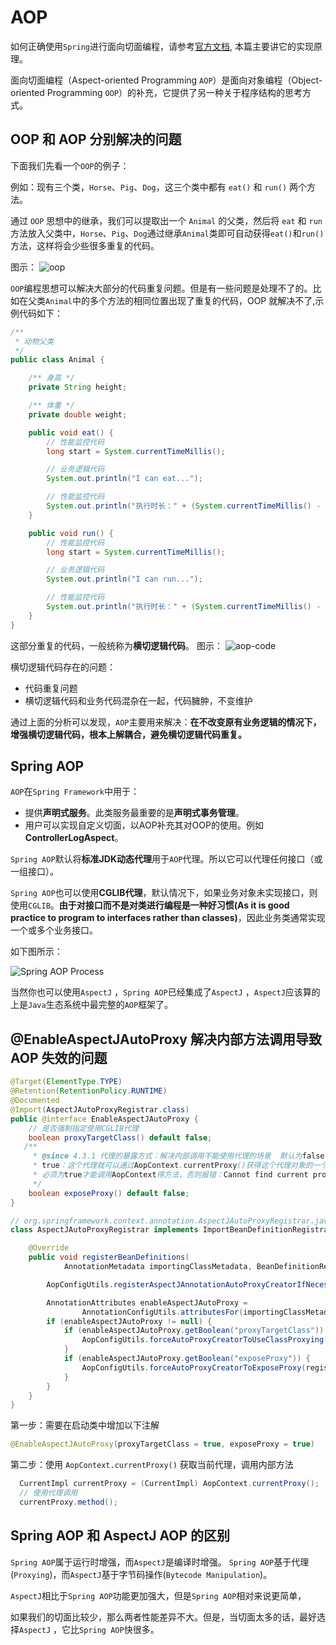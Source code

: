 # AOP 

如何正确使用`Spring`进行面向切面编程，请参考[官方文档](https://docs.spring.io/spring-framework/docs/current/spring-framework-reference/core.html#aop), 本篇主要讲它的实现原理。

面向切面编程（Aspect-oriented Programming `AOP`）是面向对象编程（Object-oriented Programming `OOP`）的补充，它提供了另一种关于程序结构的思考方式。

## OOP 和 AOP 分别解决的问题

下面我们先看一个`OOP`的例子：

例如：现有三个类，`Horse`、`Pig`、`Dog`，这三个类中都有 `eat()` 和 `run()` 两个方法。

通过 `OOP` 思想中的继承，我们可以提取出一个 `Animal` 的父类，然后将 `eat` 和 `run` 方法放入父类中，`Horse`、`Pig`、`Dog`通过继承`Animal`类即可自动获得`eat()`和`run()`方法，这样将会少些很多重复的代码。

图示：
![oop](/img/spring/oop.png)

`OOP`编程思想可以解决大部分的代码重复问题。但是有一些问题是处理不了的。比如在父类`Animal`中的多个方法的相同位置出现了重复的代码，OOP 就解决不了,示例代码如下：
```java
/**
 * 动物父类
 */
public class Animal {

    /** 身高 */
    private String height;

    /** 体重 */
    private double weight;

    public void eat() {
        // 性能监控代码
        long start = System.currentTimeMillis();

        // 业务逻辑代码
        System.out.println("I can eat...");

        // 性能监控代码
        System.out.println("执行时长：" + (System.currentTimeMillis() - start)/1000f + "s");
    }

    public void run() {
        // 性能监控代码
        long start = System.currentTimeMillis();

        // 业务逻辑代码
        System.out.println("I can run...");

        // 性能监控代码
        System.out.println("执行时长：" + (System.currentTimeMillis() - start)/1000f + "s");
    }
}
```
这部分重复的代码，一般统称为**横切逻辑代码**。
图示：
![aop-code](/img/spring/aop-code.webp)

横切逻辑代码存在的问题：
- 代码重复问题
- 横切逻辑代码和业务代码混杂在一起，代码臃肿，不变维护

通过上面的分析可以发现，`AOP`主要用来解决：**在不改变原有业务逻辑的情况下，增强横切逻辑代码，根本上解耦合，避免横切逻辑代码重复。**

## Spring AOP

`AOP`在`Spring Framework`中用于：
- 提供**声明式服务**。此类服务最重要的是**声明式事务管理**。
- 用户可以实现自定义切面，以AOP补充其对OOP的使用。例如**ControllerLogAspect**。

`Spring AOP`默认将**标准JDK动态代理**用于`AOP`代理。所以它可以代理任何接口（或一组接口）。

`Spring AOP`也可以使用**CGLIB代理**，默认情况下，如果业务对象未实现接口，则使用`CGLIB`。**由于对接口而不是对类进行编程是一种好习惯(As it is good practice to program to interfaces rather than classes)**，因此业务类通常实现一个或多个业务接口。

如下图所示：

![Spring AOP Process](/img/spring/spring-aop-process.jpg)

当然你也可以使用`AspectJ` ，`Spring AOP`已经集成了`AspectJ` ，`AspectJ`应该算的上是`Java`生态系统中最完整的`AOP`框架了。

## @EnableAspectJAutoProxy 解决内部方法调用导致 AOP 失效的问题
```java
@Target(ElementType.TYPE)
@Retention(RetentionPolicy.RUNTIME)
@Documented
@Import(AspectJAutoProxyRegistrar.class)
public @interface EnableAspectJAutoProxy {
    // 是否强制指定使用CGLIB代理
	boolean proxyTargetClass() default false;
   /**
     * @since 4.3.1 代理的暴露方式：解决内部调用不能使用代理的场景  默认为false表示不处理
     * true：这个代理就可以通过AopContext.currentProxy()获得这个代理对象的一个副本（ThreadLocal里面）,从而我们可以很方便得在Spring框架上下文中拿到当前代理对象（处理事务时很方便）
     * 必须为true才能调用AopContext得方法，否则报错：Cannot find current proxy: Set 'exposeProxy' property on Advised to 'true' to make it available.
     */
	boolean exposeProxy() default false;
}
```

```java
// org.springframework.context.annotation.AspectJAutoProxyRegistrar.java
class AspectJAutoProxyRegistrar implements ImportBeanDefinitionRegistrar {

	@Override
	public void registerBeanDefinitions(
			AnnotationMetadata importingClassMetadata, BeanDefinitionRegistry registry) {

		AopConfigUtils.registerAspectJAnnotationAutoProxyCreatorIfNecessary(registry);

		AnnotationAttributes enableAspectJAutoProxy =
				AnnotationConfigUtils.attributesFor(importingClassMetadata, EnableAspectJAutoProxy.class);
		if (enableAspectJAutoProxy != null) {
			if (enableAspectJAutoProxy.getBoolean("proxyTargetClass")) {
				AopConfigUtils.forceAutoProxyCreatorToUseClassProxying(registry);
			}
			if (enableAspectJAutoProxy.getBoolean("exposeProxy")) {
				AopConfigUtils.forceAutoProxyCreatorToExposeProxy(registry);
			}
		}
	}
}
```

第一步：需要在启动类中增加以下注解
```java
@EnableAspectJAutoProxy(proxyTargetClass = true, exposeProxy = true)
```

第二步：使用 `AopContext.currentProxy()` 获取当前代理，调用内部方法
```java
  CurrentImpl currentProxy = (CurrentImpl) AopContext.currentProxy();
  // 使用代理调用
  currentProxy.method();
```

##  Spring AOP 和 AspectJ AOP 的区别

`Spring AOP`属于运行时增强，而`AspectJ`是编译时增强。 `Spring AOP`基于代理(`Proxying`)，而`AspectJ`基于字节码操作(`Bytecode Manipulation`)。

`AspectJ`相比于`Spring AOP`功能更加强大，但是`Spring AOP`相对来说更简单，

如果我们的切面比较少，那么两者性能差异不大。但是，当切面太多的话，最好选择`AspectJ` ，它比`Spring AOP`快很多。


